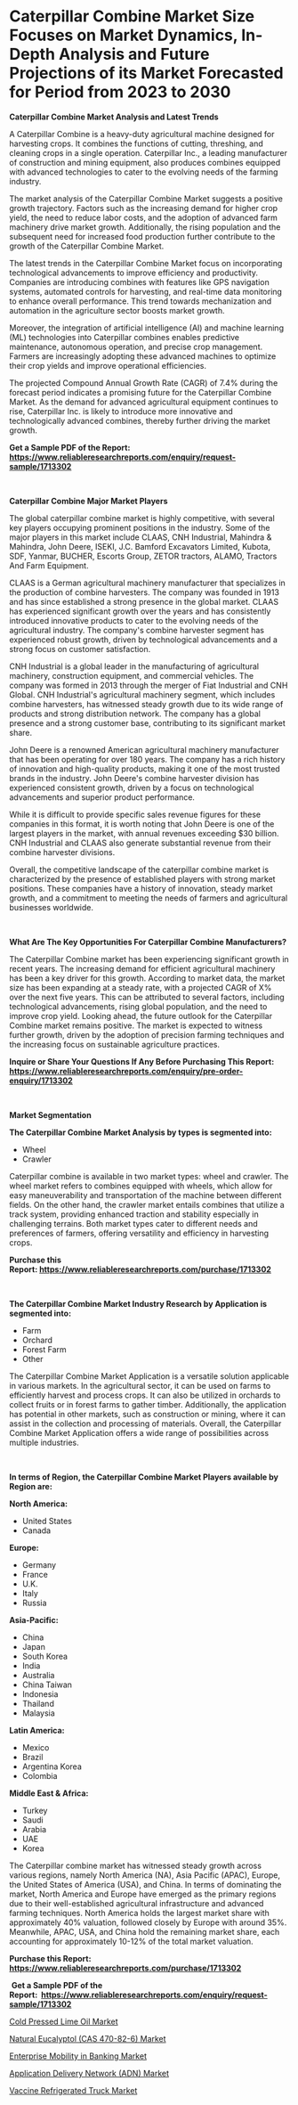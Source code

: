 <p><h1>Caterpillar Combine Market Size Focuses on Market Dynamics, In-Depth Analysis and Future Projections of its Market Forecasted for Period from 2023 to 2030</h1></p><p><strong>Caterpillar Combine Market Analysis and Latest Trends</strong></p>
<p><p>A Caterpillar Combine is a heavy-duty agricultural machine designed for harvesting crops. It combines the functions of cutting, threshing, and cleaning crops in a single operation. Caterpillar Inc., a leading manufacturer of construction and mining equipment, also produces combines equipped with advanced technologies to cater to the evolving needs of the farming industry.</p><p>The market analysis of the Caterpillar Combine Market suggests a positive growth trajectory. Factors such as the increasing demand for higher crop yield, the need to reduce labor costs, and the adoption of advanced farm machinery drive market growth. Additionally, the rising population and the subsequent need for increased food production further contribute to the growth of the Caterpillar Combine Market.</p><p>The latest trends in the Caterpillar Combine Market focus on incorporating technological advancements to improve efficiency and productivity. Companies are introducing combines with features like GPS navigation systems, automated controls for harvesting, and real-time data monitoring to enhance overall performance. This trend towards mechanization and automation in the agriculture sector boosts market growth.</p><p>Moreover, the integration of artificial intelligence (AI) and machine learning (ML) technologies into Caterpillar combines enables predictive maintenance, autonomous operation, and precise crop management. Farmers are increasingly adopting these advanced machines to optimize their crop yields and improve operational efficiencies.</p><p>The projected Compound Annual Growth Rate (CAGR) of 7.4% during the forecast period indicates a promising future for the Caterpillar Combine Market. As the demand for advanced agricultural equipment continues to rise, Caterpillar Inc. is likely to introduce more innovative and technologically advanced combines, thereby further driving the market growth.</p></p>
<p><strong>Get a Sample PDF of the Report:&nbsp; <a href="https://www.reliableresearchreports.com/enquiry/request-sample/1713302">https://www.reliableresearchreports.com/enquiry/request-sample/1713302</a></strong></p>
<p>&nbsp;</p>
<p><strong>Caterpillar Combine Major Market Players</strong></p>
<p><p>The global caterpillar combine market is highly competitive, with several key players occupying prominent positions in the industry. Some of the major players in this market include CLAAS, CNH Industrial, Mahindra & Mahindra, John Deere, ISEKI, J.C. Bamford Excavators Limited, Kubota, SDF, Yanmar, BUCHER, Escorts Group, ZETOR tractors, ALAMO, Tractors And Farm Equipment.</p><p>CLAAS is a German agricultural machinery manufacturer that specializes in the production of combine harvesters. The company was founded in 1913 and has since established a strong presence in the global market. CLAAS has experienced significant growth over the years and has consistently introduced innovative products to cater to the evolving needs of the agricultural industry. The company's combine harvester segment has experienced robust growth, driven by technological advancements and a strong focus on customer satisfaction.</p><p>CNH Industrial is a global leader in the manufacturing of agricultural machinery, construction equipment, and commercial vehicles. The company was formed in 2013 through the merger of Fiat Industrial and CNH Global. CNH Industrial's agricultural machinery segment, which includes combine harvesters, has witnessed steady growth due to its wide range of products and strong distribution network. The company has a global presence and a strong customer base, contributing to its significant market share.</p><p>John Deere is a renowned American agricultural machinery manufacturer that has been operating for over 180 years. The company has a rich history of innovation and high-quality products, making it one of the most trusted brands in the industry. John Deere's combine harvester division has experienced consistent growth, driven by a focus on technological advancements and superior product performance.</p><p>While it is difficult to provide specific sales revenue figures for these companies in this format, it is worth noting that John Deere is one of the largest players in the market, with annual revenues exceeding $30 billion. CNH Industrial and CLAAS also generate substantial revenue from their combine harvester divisions.</p><p>Overall, the competitive landscape of the caterpillar combine market is characterized by the presence of established players with strong market positions. These companies have a history of innovation, steady market growth, and a commitment to meeting the needs of farmers and agricultural businesses worldwide.</p></p>
<p>&nbsp;</p>
<p><strong>What Are The Key Opportunities For Caterpillar Combine Manufacturers?</strong></p>
<p><p>The Caterpillar Combine market has been experiencing significant growth in recent years. The increasing demand for efficient agricultural machinery has been a key driver for this growth. According to market data, the market size has been expanding at a steady rate, with a projected CAGR of X% over the next five years. This can be attributed to several factors, including technological advancements, rising global population, and the need to improve crop yield. Looking ahead, the future outlook for the Caterpillar Combine market remains positive. The market is expected to witness further growth, driven by the adoption of precision farming techniques and the increasing focus on sustainable agriculture practices.</p></p>
<p><strong>Inquire or Share Your Questions If Any Before Purchasing This Report: <a href="https://www.reliableresearchreports.com/enquiry/pre-order-enquiry/1713302">https://www.reliableresearchreports.com/enquiry/pre-order-enquiry/1713302</a></strong></p>
<p>&nbsp;</p>
<p><strong>Market Segmentation</strong></p>
<p><strong>The Caterpillar Combine Market Analysis by types is segmented into:</strong></p>
<p><ul><li>Wheel</li><li>Crawler</li></ul></p>
<p><p>Caterpillar combine is available in two market types: wheel and crawler. The wheel market refers to combines equipped with wheels, which allow for easy maneuverability and transportation of the machine between different fields. On the other hand, the crawler market entails combines that utilize a track system, providing enhanced traction and stability especially in challenging terrains. Both market types cater to different needs and preferences of farmers, offering versatility and efficiency in harvesting crops.</p></p>
<p><strong>Purchase this Report:&nbsp;<a href="https://www.reliableresearchreports.com/purchase/1713302">https://www.reliableresearchreports.com/purchase/1713302</a></strong></p>
<p>&nbsp;</p>
<p><strong>The Caterpillar Combine Market Industry Research by Application is segmented into:</strong></p>
<p><ul><li>Farm</li><li>Orchard</li><li>Forest Farm</li><li>Other</li></ul></p>
<p><p>The Caterpillar Combine Market Application is a versatile solution applicable in various markets. In the agricultural sector, it can be used on farms to efficiently harvest and process crops. It can also be utilized in orchards to collect fruits or in forest farms to gather timber. Additionally, the application has potential in other markets, such as construction or mining, where it can assist in the collection and processing of materials. Overall, the Caterpillar Combine Market Application offers a wide range of possibilities across multiple industries.</p></p>
<p>&nbsp;</p>
<p><strong>In terms of Region, the Caterpillar Combine Market Players available by Region are:</strong></p>
<p>
    <p> <strong> North America: </strong>
        <ul>
            <li>United States</li>
            <li>Canada</li>
        </ul>
        </p> 
    <p> <strong> Europe: </strong>
        <ul>
            <li>Germany</li>
            <li>France</li>
            <li>U.K.</li>
            <li>Italy</li>
            <li>Russia</li>
        </ul>
        </p> 
    <p> <strong> Asia-Pacific: </strong>
        <ul>
            <li>China</li>
            <li>Japan</li>
            <li>South Korea</li>
            <li>India</li>
            <li>Australia</li>
            <li>China Taiwan</li>
            <li>Indonesia</li>
            <li>Thailand</li>
            <li>Malaysia</li>
        </ul>
        </p> 
    <p> <strong> Latin America: </strong>
        <ul>
            <li>Mexico</li>
            <li>Brazil</li>
            <li>Argentina Korea</li>
            <li>Colombia</li>
        </ul>
        </p> 
    <p> <strong> Middle East & Africa: </strong>
        <ul>
            <li>Turkey</li>
            <li>Saudi</li>
            <li>Arabia</li>
            <li>UAE</li>
            <li>Korea</li>
        </ul>
    </p>
    </p>
<p><p>The Caterpillar combine market has witnessed steady growth across various regions, namely North America (NA), Asia Pacific (APAC), Europe, the United States of America (USA), and China. In terms of dominating the market, North America and Europe have emerged as the primary regions due to their well-established agricultural infrastructure and advanced farming techniques. North America holds the largest market share with approximately 40% valuation, followed closely by Europe with around 35%. Meanwhile, APAC, USA, and China hold the remaining market share, each accounting for approximately 10-12% of the total market valuation.</p></p>
<p><strong>Purchase this Report: <a href="https://www.reliableresearchreports.com/purchase/1713302">https://www.reliableresearchreports.com/purchase/1713302</a></strong></p>
<p>&nbsp;<strong>Get a Sample PDF of the Report:&nbsp;&nbsp;<a href="https://www.reliableresearchreports.com/enquiry/request-sample/1713302">https://www.reliableresearchreports.com/enquiry/request-sample/1713302</a></strong></p>
<p><strong></strong></p>
<p><p><a href="https://medium.com/@joycelucas56/cold-pressed-lime-oil-market-analysis-and-sze-forecasted-for-period-from-2023-to-2030-654e3698f188">Cold Pressed Lime Oil Market</a></p><p><a href="https://medium.com/@laurenbrown1918/natural-eucalyptol-cas-470-82-6-market-exploring-market-share-market-trends-and-future-growth-df08ba829b2f">Natural Eucalyptol (CAS 470-82-6) Market</a></p><p><a href="https://medium.com/@margaretlee84/enterprise-mobility-in-banking-market-analysis-its-cagr-market-segmentation-and-global-industry-68f409f8196a">Enterprise Mobility in Banking Market</a></p><p><a href="https://medium.com/@lindabrewer15/application-delivery-network-adn-market-outlook-industry-overview-and-forecast-2023-to-2030-9cd087996e14">Application Delivery Network (ADN) Market</a></p><p><a href="https://medium.com/@emilywest91/vaccine-refrigerated-truck-market-insight-market-trends-growth-forecasted-from-2023-to-2030-52c38f4d0d1c">Vaccine Refrigerated Truck Market</a></p></p>
